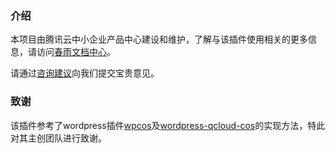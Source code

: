 ### 介绍
本项目由腾讯云中小企业产品中心建设和维护，了解与该插件使用相关的更多信息，请访问[春雨文档中心](https://openapp.qq.com/docs/Wordpress/cos.html)。

请通过[咨询建议](https://support.qq.com/products/164613)向我们提交宝贵意见。

### 致谢
该插件参考了wordpress插件[wpcos](https://github.com/lezaiyun/wpcos)及[wordpress-qcloud-cos](https://github.com/sy-records/wordpress-qcloud-cos)的实现方法，特此对其主创团队进行致谢。